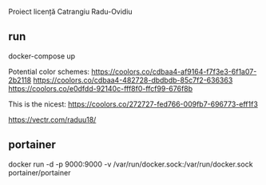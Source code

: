Proiect licență
Catrangiu Radu-Ovidiu

## run

docker-compose up

Potential color schemes:
https://coolors.co/cdbaa4-af9164-f7f3e3-6f1a07-2b2118
https://coolors.co/cdbaa4-482728-dbdbdb-85c7f2-636363
https://coolors.co/e0dfdd-92140c-fff8f0-ffcf99-676f8b

This is the nicest:
https://coolors.co/272727-fed766-009fb7-696773-eff1f3

https://vectr.com/raduu18/

## portainer 
docker run -d -p 9000:9000 -v /var/run/docker.sock:/var/run/docker.sock portainer/portainer